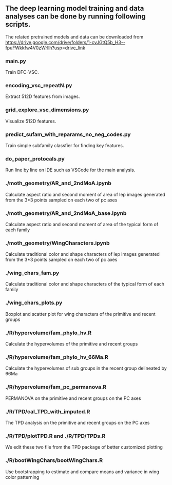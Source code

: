 ## The deep learning model training and data analyses can be done by running following scripts.
The related pretrained models and data can be downloaded from https://drive.google.com/drive/folders/1-cvJGtQ5b_H3--fpuFWkkfw4V0zWrllh?usp=drive_link

### main.py
Train DFC-VSC.

### encoding_vsc_repeatN.py 
Extract 512D features from images.

### grid_explore_vsc_dimensions.py 
Visualize 512D features.

### predict_sufam_with_reparams_no_neg_codes.py 
Train simple subfamily classfier for finding key features.

### do_paper_protocals.py
Run line by line on IDE such as VSCode for the main analysis.

### ./moth_geometry/AR_and_2ndMoA.ipynb
Calculate aspect ratio and second moment of area of lep images generated from the 3*3 points sampled on each two of pc axes

### ./moth_geometry/AR_and_2ndMoA_base.ipynb 
Calculate aspect ratio and second moment of area of the typical form of each family

### ./moth_geometry/WingCharacters.ipynb
Calculate traditional color and shape characters of lep images generated from the 3*3 points sampled on each two of pc axes

### ./wing_chars_fam.py
Calculate traditional color and shape characters of the typical form of each family

### ./wing_chars_plots.py
Boxplot and scatter plot for wing characters of the primitive and recent groups

### ./R/hypervolume/fam_phylo_hv.R
Calculate the hypervolumes of the primitive and recent groups

### ./R/hypervolume/fam_phylo_hv_66Ma.R
Calculate the hypervolumes of sub groups in the recent group delineated by 66Ma

### ./R/hypervolume/fam_pc_permanova.R
PERMANOVA on the primitive and recent groups on the PC axes

### ./R/TPD/cal_TPD_with_imputed.R
The TPD analysis on the primitive and recent groups on the PC axes

### ./R/TPD/plotTPD.R and ./R/TPD/TPDs.R
We edit these two file from the TPD package of better customized plotting

### ./R/bootWingChars/bootWingChars.R
Use bootstrapping to estimate and compare means and variance in wing color patterning

